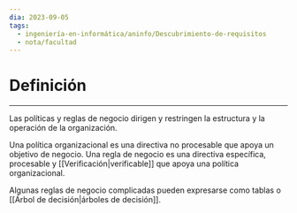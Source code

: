 ```yaml
---
dia: 2023-09-05
tags:
  - ingeniería-en-informática/aninfo/Descubrimiento-de-requisitos
  - nota/facultad
---
```

# Definición
---
Las políticas y reglas de negocio dirigen y restringen la estructura y la operación de la organización.

Una política organizacional es una directiva no procesable que apoya un objetivo de negocio. Una regla de negocio es una directiva específica, procesable y [[Verificación|verificable]] que apoya una política organizacional.

Algunas reglas de negocio complicadas pueden expresarse como tablas o [[Árbol de decisión|árboles de decisión]].